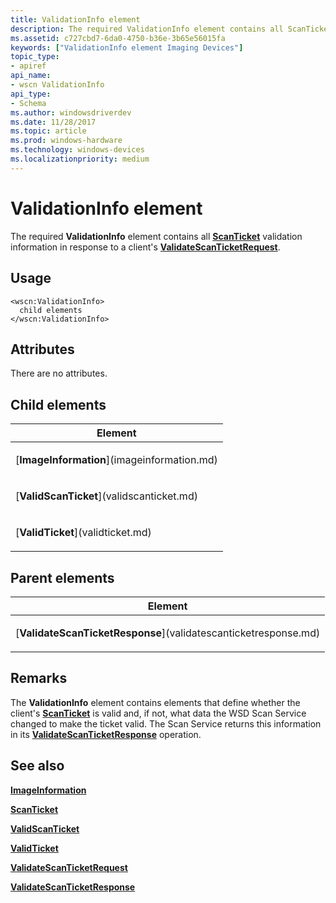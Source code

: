 ```yaml
---
title: ValidationInfo element
description: The required ValidationInfo element contains all ScanTicket validation information in response to a client's ValidateScanTicketRequest.
ms.assetid: c727cbd7-6da0-4750-b36e-3b65e56015fa
keywords: ["ValidationInfo element Imaging Devices"]
topic_type:
- apiref
api_name:
- wscn ValidationInfo
api_type:
- Schema
ms.author: windowsdriverdev
ms.date: 11/28/2017
ms.topic: article
ms.prod: windows-hardware
ms.technology: windows-devices
ms.localizationpriority: medium
---
```


# ValidationInfo element


The required **ValidationInfo** element contains all [**ScanTicket**](scanticket.md) validation information in response to a client's [**ValidateScanTicketRequest**](validatescanticketrequest.md).

Usage
-----

``` syntax
<wscn:ValidationInfo>
  child elements
</wscn:ValidationInfo>
```

Attributes
----------

There are no attributes.

## Child elements


<table>
<colgroup>
<col width="100%" />
</colgroup>
<thead>
<tr class="header">
<th>Element</th>
</tr>
</thead>
<tbody>
<tr class="odd">
<td><p>[<strong>ImageInformation</strong>](imageinformation.md)</p></td>
</tr>
<tr class="even">
<td><p>[<strong>ValidScanTicket</strong>](validscanticket.md)</p></td>
</tr>
<tr class="odd">
<td><p>[<strong>ValidTicket</strong>](validticket.md)</p></td>
</tr>
</tbody>
</table>

## Parent elements


<table>
<colgroup>
<col width="100%" />
</colgroup>
<thead>
<tr class="header">
<th>Element</th>
</tr>
</thead>
<tbody>
<tr class="odd">
<td><p>[<strong>ValidateScanTicketResponse</strong>](validatescanticketresponse.md)</p></td>
</tr>
</tbody>
</table>

Remarks
-------

The **ValidationInfo** element contains elements that define whether the client's [**ScanTicket**](scanticket.md) is valid and, if not, what data the WSD Scan Service changed to make the ticket valid. The Scan Service returns this information in its [**ValidateScanTicketResponse**](validatescanticketresponse.md) operation.

## <span id="see_also"></span>See also


[**ImageInformation**](imageinformation.md)

[**ScanTicket**](scanticket.md)

[**ValidScanTicket**](validscanticket.md)

[**ValidTicket**](validticket.md)

[**ValidateScanTicketRequest**](validatescanticketrequest.md)

[**ValidateScanTicketResponse**](validatescanticketresponse.md)

 

 






